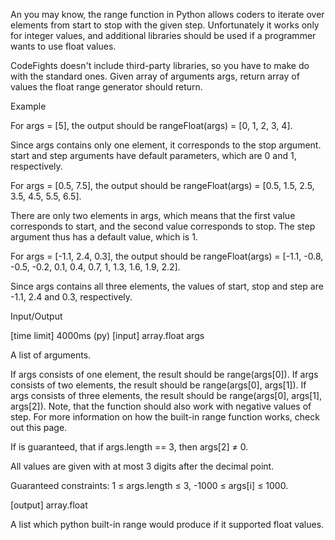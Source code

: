 An you may know, the range function in Python allows coders to iterate over elements from start to stop with the given step. Unfortunately it works only for integer values, and additional libraries should be used if a programmer wants to use float values.

CodeFights doesn't include third-party libraries, so you have to make do with the standard ones. Given array of arguments args, return array of values the float range generator should return.

Example

For args = [5], the output should be
rangeFloat(args) = [0, 1, 2, 3, 4].

Since args contains only one element, it corresponds to the stop argument. start and step arguments have default parameters, which are 0 and 1, respectively.

For args = [0.5, 7.5], the output should be
rangeFloat(args) = [0.5, 1.5, 2.5, 3.5, 4.5, 5.5, 6.5].

There are only two elements in args, which means that the first value corresponds to start, and the second value corresponds to stop. The step argument thus has a default value, which is 1.

For args = [-1.1, 2.4, 0.3], the output should be
rangeFloat(args) = [-1.1, -0.8, -0.5, -0.2, 0.1, 0.4, 0.7, 1, 1.3, 1.6, 1.9, 2.2].

Since args contains all three elements, the values of start, stop and step are -1.1, 2.4 and 0.3, respectively.

Input/Output

[time limit] 4000ms (py)
[input] array.float args

A list of arguments.

If args consists of one element, the result should be range(args[0]).
If args consists of two elements, the result should be range(args[0], args[1]).
If args consists of three elements, the result should be range(args[0], args[1], args[2]).
Note, that the function should also work with negative values of step. For more information on how the built-in range function works, check out this page.

If is guaranteed, that if args.length == 3, then args[2] ≠ 0.

All values are given with at most 3 digits after the decimal point.

Guaranteed constraints:
1 ≤ args.length ≤ 3,
-1000 ≤ args[i] ≤ 1000.

[output] array.float

A list which python built-in range would produce if it supported float values.

